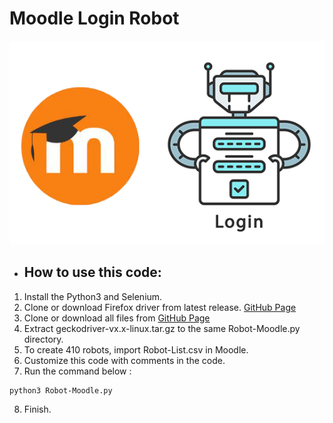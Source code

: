 # Moodle Login Robot

![Moodle Login Robot](https://raw.githubusercontent.com/zakery1369/pics/master/Robot.png)

- ## How to use this code:

1. Install the Python3 and Selenium.
2. Clone or download Firefox driver from latest release. [GitHub Page](https://github.com/mozilla/geckodriver/releases)
3. Clone or download all files from [GitHub Page](https://github.com/zakery1369/Robots/tree/Moodle-Login)
4. Extract geckodriver-vx.x-linux.tar.gz to the same Robot-Moodle.py directory.
5. To create 410 robots, import Robot-List.csv in Moodle.
6. Customize this code with comments in the code.
7. Run the command below :
```
python3 Robot-Moodle.py
```
8. Finish.

